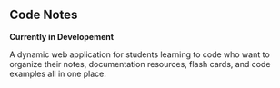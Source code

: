 ## Code Notes

**Currently in Developement**

A dynamic web application for students learning to code who want to organize their notes, documentation resources, flash cards, and code examples all in one place.
